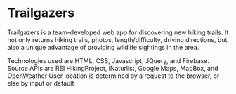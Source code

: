 # Trailgazers

Trailgazers is a team-developed web app for discovering new hiking trails.  It not only returns hiking trails, photos, length/difficulty, driving directions, but also a unique advantage of providing wildlife sightings in the area.

Technologies used are HTML, CSS, Javascript, JQuery, and Firebase. 
Source APIs are REI HikingProject, iNaturlist, Google Maps, MapBox, and OpenWeather
User location is determined by a request to the browser, or else by input or default

